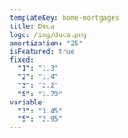 ```yaml
---
templateKey: home-mortgages
title: Duca
logo: /img/duca.png
amortization: "25"
isFeatured: true
fixed:
  "1": "1.3"
  "2": "1.4"
  "3": "2.2"
  "5": "1.79"
variable:
  "3": "3.45"
  "5": "2.95"
---
```

